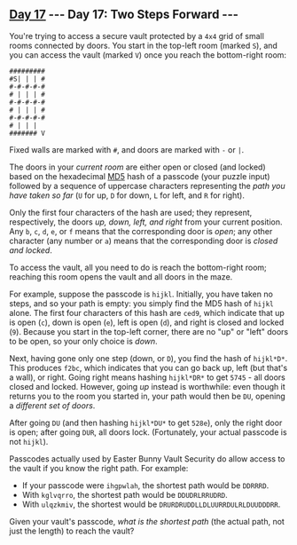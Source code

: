 [Day 17](https://adventofcode.com/2016/day/17) 
 \--- Day 17: Two Steps Forward ---
----------

You're trying to access a secure vault protected by a `4x4` grid of small rooms connected by doors. You start in the top-left room (marked `S`), and you can access the vault (marked `V`) once you reach the bottom-right room:

```
#########
#S| | | #
#-#-#-#-#
# | | | #
#-#-#-#-#
# | | | #
#-#-#-#-#
# | | |  
####### V

```

Fixed walls are marked with `#`, and doors are marked with `-` or `|`.

The doors in your *current room* are either open or closed (and locked) based on the hexadecimal [MD5](https://en.wikipedia.org/wiki/MD5) hash of a passcode (your puzzle input) followed by a sequence of uppercase characters representing the *path you have taken so far* (`U` for up, `D` for down, `L` for left, and `R` for right).

Only the first four characters of the hash are used; they represent, respectively, the doors *up, down, left, and right* from your current position. Any `b`, `c`, `d`, `e`, or `f` means that the corresponding door is *open*; any other character (any number or `a`) means that the corresponding door is *closed and locked*.

To access the vault, all you need to do is reach the bottom-right room; reaching this room opens the vault and all doors in the maze.

For example, suppose the passcode is `hijkl`. Initially, you have taken no steps, and so your path is empty: you simply find the MD5 hash of `hijkl` alone. The first four characters of this hash are `ced9`, which indicate that up is open (`c`), down is open (`e`), left is open (`d`), and right is closed and locked (`9`). Because you start in the top-left corner, there are no "up" or "left" doors to be open, so your only choice is *down*.

Next, having gone only one step (down, or `D`), you find the hash of `hijkl*D*`. This produces `f2bc`, which indicates that you can go back up, left (but that's a wall), or right. Going right means hashing `hijkl*DR*` to get `5745` - all doors closed and locked. However, going *up* instead is worthwhile: even though it returns you to the room you started in, your path would then be `DU`, opening a *different set of doors*.

After going `DU` (and then hashing `hijkl*DU*` to get `528e`), only the right door is open; after going `DUR`, all doors lock. (Fortunately, your actual passcode is not `hijkl`).

Passcodes actually used by Easter Bunny Vault Security do allow access to the vault if you know the right path. For example:

* If your passcode were `ihgpwlah`, the shortest path would be `DDRRRD`.
* With `kglvqrro`, the shortest path would be `DDUDRLRRUDRD`.
* With `ulqzkmiv`, the shortest would be `DRURDRUDDLLDLUURRDULRLDUUDDDRR`.

Given your vault's passcode, *what is the shortest path* (the actual path, not just the length) to reach the vault?